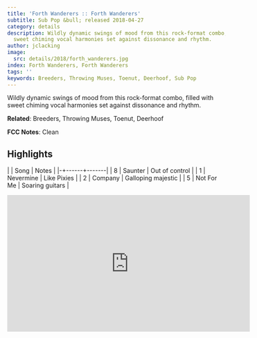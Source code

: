 ```yaml
---
title: 'Forth Wanderers :: Forth Wanderers'
subtitle: Sub Pop &bull; released 2018-04-27
category: details
description: Wildly dynamic swings of mood from this rock-format combo, filled with
  sweet chiming vocal harmonies set against dissonance and rhythm.
author: jclacking
image:
  src: details/2018/forth_wanderers.jpg
index: Forth Wanderers, Forth Wanderers
tags: ''
keywords: Breeders, Throwing Muses, Toenut, Deerhoof, Sub Pop
---
```

Wildly dynamic swings of mood from this rock-format combo, filled with sweet chiming vocal harmonies set against dissonance and rhythm.<!--more-->

**Related**: Breeders, Throwing Muses, Toenut, Deerhoof

**FCC Notes**: Clean

## Highlights

| | Song | Notes |
|-+------+-------|
| 8 | Saunter | Out of control |
| 1 | Nevermine | Like Pixies |
| 2 | Company | Galloping majestic |
| 5 | Not For Me | Soaring guitars |

<div class="tlo-detail-video"><iframe width="560" height="315" src="https://www.youtube.com/embed/X53IkGOQs0A" frameborder="0" allow="autoplay; encrypted-media" allowfullscreen></iframe></div>

